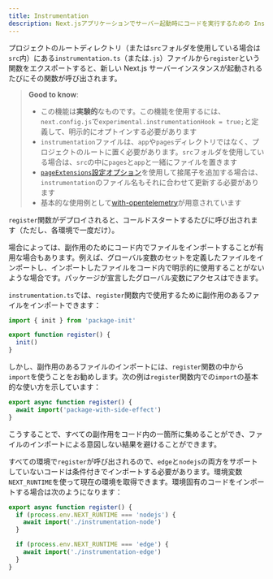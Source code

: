 ```yaml
---
title: Instrumentation
description: Next.jsアプリケーションでサーバー起動時にコードを実行するための Instrumentation の使い方を学びましょう。
---
```


<!-- textlint-disable -->

プロジェクトのルートディレクトリ（または`src`フォルダを使用している場合は`src`内）にある`instrumentation.ts`（または`.js`）ファイルから`register`という関数をエクスポートすると、新しい Next.js サーバーインスタンスが起動されるたびにその関数が呼び出されます。

<!-- textlint-enable -->

> **Good to know**:
>
> - この機能は**実験的**なものです。この機能を使用するには、`next.config.js`で`experimental.instrumentationHook = true;`と定義して、明示的にオプトインする必要があります
> - `instrumentation`ファイルは、`app`や`pages`ディレクトリではなく、プロジェクトのルートに置く必要があります。`src`フォルダを使用している場合は、`src`の中に`pages`と`app`と一緒にファイルを置きます
> - [`pageExtensions`設定オプション](/docs/app-router/api-reference/next-config-js/pageExtensions)を使用して接尾子を追加する場合は、`instrumentation`のファイル名もそれに合わせて更新する必要があります
> - 基本的な使用例として[with-opentelemetry](https://github.com/vercel/next.js/tree/canary/examples/with-opentelemetry)が用意されています

`register`関数がデプロイされると、コールドスタートするたびに呼び出されます（ただし、各環境で一度だけ）。

場合によっては、副作用のためにコード内でファイルをインポートすることが有用な場合もあります。例えば、グローバル変数のセットを定義したファイルをインポートし、インポートしたファイルをコード内で明示的に使用することがないような場合です。パッケージが宣言したグローバル変数にアクセスはできます。

`instrumentation.ts`では、`register`関数内で使用するために副作用のあるファイルをインポートできます：

```ts title="your-project/instrumentation.ts"
import { init } from 'package-init'

export function register() {
  init()
}
```

しかし、副作用のあるファイルのインポートには、`register`関数の中から`import`を使うことをお勧めします。次の例は`register`関数内での`import`の基本的な使い方を示しています：

```ts title="your-project/instrumentation.ts"
export async function register() {
  await import('package-with-side-effect')
}
```

こうすることで、すべての副作用をコード内の一箇所に集めることができ、ファイルのインポートによる意図しない結果を避けることができます。

すべての環境で`register`が呼び出されるので、`edge`と`nodejs`の両方をサポートしていないコードは条件付きでインポートする必要があります。環境変数`NEXT_RUNTIME`を使って現在の環境を取得できます。環境固有のコードをインポートする場合は次のようになります：

```ts title="your-project/instrumentation.ts"
export async function register() {
  if (process.env.NEXT_RUNTIME === 'nodejs') {
    await import('./instrumentation-node')
  }

  if (process.env.NEXT_RUNTIME === 'edge') {
    await import('./instrumentation-edge')
  }
}
```
